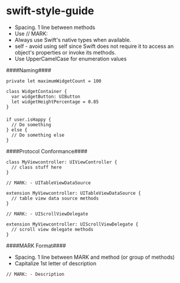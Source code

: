 # swift-style-guide

* Spacing. 1 line between methods
* Use // MARK: 
* Always use Swift's native types when available. 
* self - avoid using self since Swift does not require it to access an object's properties or invoke its methods.
* Use UpperCamelCase for enumeration values

####Naming####

```
private let maximumWidgetCount = 100

class WidgetContainer {
  var widgetButton: UIButton
  let widgetHeightPercentage = 0.85
}
```

#### ####
```
if user.isHappy {
  // Do something
} else {
  // Do something else
}
```

####Protocol Conformance####

```
class MyViewcontroller: UIViewController {
  // class stuff here
}

// MARK: - UITableViewDataSource

extension MyViewcontroller: UITableViewDataSource {
  // table view data source methods
}

// MARK: - UIScrollViewDelegate

extension MyViewcontroller: UIScrollViewDelegate {
  // scroll view delegate methods
}
```

####MARK Format####

* Spacing. 1 line between MARK and method (or group of methods)
* Capitalize 1st letter of description

```
// MARK: - Description
```






